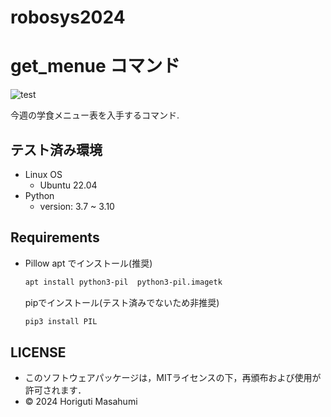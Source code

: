 # robosys2024

# get_menue コマンド
![test](https://github.com/HorigutiStudent/robosys2024/actions/workflows/test.yml/badge.svg)

 今週の学食メニュー表を入手するコマンド.
## テスト済み環境
- Linux OS
    - Ubuntu 22.04
- Python 
    - version: 3.7 ~ 3.10
## Requirements
- Pillow
  apt でインストール(推奨)
  ```sh
  apt install python3-pil  python3-pil.imagetk
  ```
  pipでインストール(テスト済みでないため非推奨)
  ```sh
  pip3 install PIL
  ```
  
## LICENSE
- このソフトウェアパッケージは，MITライセンスの下，再頒布および使用が許可されます．
- © 2024 Horiguti Masahumi
